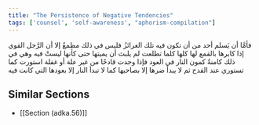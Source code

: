 ```yaml
---
title: "The Persistence of Negative Tendencies"
tags: ['counsel', 'self-awareness', "aphorism-compilation"]
---
```


 فأمَّا أن يَسلم أحد من أن تكون فيه تلك الغرائزُ فليس في ذلك مطمعٌ إلا أن الرَّجل القوي إذا كابرها بالقمع لها كلها كلما تطلعت لم يلبث أن يميتها حتى كأنها ليستْ فيه وهي في ذلك كامنةٌ كمون النار في العود فإذا وجدت قادحًا من غير علة أو غفلة استورت كما تستوري عند القدح ثم لا يبدأ ضرها إلا بصاحبها كما لا تبدأ النار إلا بعودها التي كانت فيه

## Similar Sections
- [[Section (adka.56)]]
